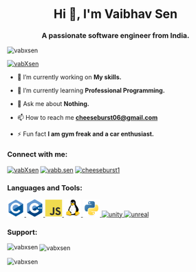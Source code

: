 <h1 align="center">Hi 👋, I'm Vaibhav Sen</h1>
<h3 align="center">A passionate software engineer from India.</h3>

<p align="left"> <img src="https://komarev.com/ghpvc/?username=vabxsen&label=Profile%20views&color=0e75b6&style=flat" alt="vabxsen" /> </p>

<p align="left"> <a href="https://twitter.com/vabXsen" target="blank"><img src="https://img.shields.io/twitter/follow/vabXsen?logo=twitter&style=for-the-badge" alt="vabXsen" /></a> </p>

- 🔭 I’m currently working on **My skills.**

- 🌱 I’m currently learning **Professional Programming.**

- 💬 Ask me about **Nothing.**

- 📫 How to reach me **cheeseburst06@gmail.com**

- ⚡ Fun fact **I am gym freak and a car enthusiast.**

<h3 align="left">Connect with me:</h3>
<p align="left">
<a href="https://twitter.com/vabXsen" target="blank"><img align="center" src="https://raw.githubusercontent.com/rahuldkjain/github-profile-readme-generator/master/src/images/icons/Social/twitter.svg" alt="vabXsen" height="30" width="40" /></a>
<a href="https://instagram.com/vabb.sen" target="blank"><img align="center" src="https://raw.githubusercontent.com/rahuldkjain/github-profile-readme-generator/master/src/images/icons/Social/instagram.svg" alt="vabb.sen" height="30" width="40" /></a>
<a href="https://www.behance.net/cheeseburst1" target="blank"><img align="center" src="https://raw.githubusercontent.com/rahuldkjain/github-profile-readme-generator/master/src/images/icons/Social/behance.svg" alt="cheeseburst1" height="30" width="40" /></a>
</p>

<h3 align="left">Languages and Tools:</h3>
<p align="left"> <a href="https://www.cprogramming.com/" target="_blank" rel="noreferrer"> <img src="https://raw.githubusercontent.com/devicons/devicon/master/icons/c/c-original.svg" alt="c" width="40" height="40"/> </a> <a href="https://www.w3schools.com/cpp/" target="_blank" rel="noreferrer"> <img src="https://raw.githubusercontent.com/devicons/devicon/master/icons/cplusplus/cplusplus-original.svg" alt="cplusplus" width="40" height="40"/> </a> <a href="https://developer.mozilla.org/en-US/docs/Web/JavaScript" target="_blank" rel="noreferrer"> <img src="https://raw.githubusercontent.com/devicons/devicon/master/icons/javascript/javascript-original.svg" alt="javascript" width="40" height="40"/> </a> <a href="https://www.linux.org/" target="_blank" rel="noreferrer"> <img src="https://raw.githubusercontent.com/devicons/devicon/master/icons/linux/linux-original.svg" alt="linux" width="40" height="40"/> </a> <a href="https://www.python.org" target="_blank" rel="noreferrer"> <img src="https://raw.githubusercontent.com/devicons/devicon/master/icons/python/python-original.svg" alt="python" width="40" height="40"/> </a> <a href="https://unity.com/" target="_blank" rel="noreferrer"> <img src="https://www.vectorlogo.zone/logos/unity3d/unity3d-icon.svg" alt="unity" width="40" height="40"/> </a> <a href="https://unrealengine.com/" target="_blank" rel="noreferrer"> <img src="https://raw.githubusercontent.com/kenangundogan/fontisto/036b7eca71aab1bef8e6a0518f7329f13ed62f6b/icons/svg/brand/unreal-engine.svg" alt="unreal" width="40" height="40"/> </a> </p>

<h3 align="left">Support:</h3>

<p><img align="left" src="https://github-readme-stats.vercel.app/api/top-langs?username=vabxsen&show_icons=true&locale=en&layout=compact" alt="vabxsen" /></p>


<p>&nbsp;<img align="center" src="https://github-readme-stats.vercel.app/api?username=vabxsen&show_icons=true&locale=en" alt="vabxsen" /></p>

<p><img align="center" src="https://github-readme-streak-stats.herokuapp.com/?user=vabxsen&" alt="vabxsen" /></p>
